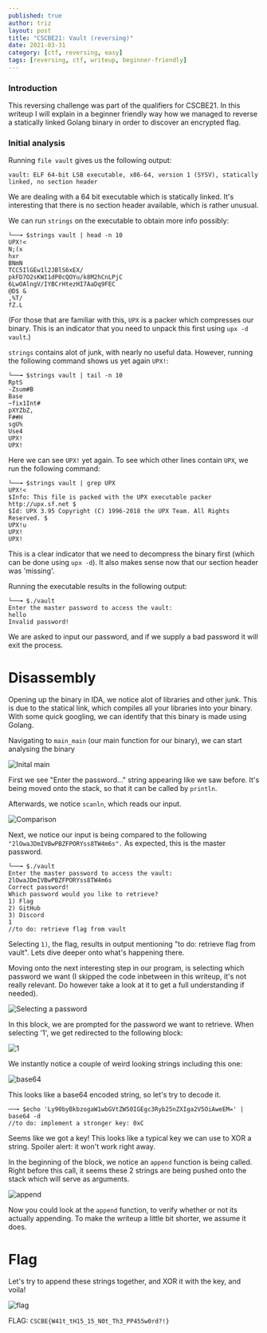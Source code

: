 ```yaml
---
published: true
author: triz
layout: post
title: "CSCBE21: Vault (reversing)"
date: 2021-03-31
category: [ctf, reversing, easy]
tags: [reversing, ctf, writeup, beginner-friendly]
---
```


### Introduction

This reversing challenge was part of the qualifiers for CSCBE21. In this writeup I will explain in a beginner friendly way how we managed to reverse a statically linked Golang binary in order to discover an encrypted flag. 

### Initial analysis

Running `file vault` gives us the following output:
```
vault: ELF 64-bit LSB executable, x86-64, version 1 (SYSV), statically linked, no section header
```

We are dealing with a 64 bit executable which is statically linked. It's interesting that there is no section header available, which is rather unusual.

We can run `strings` on the executable to obtain more info possibly:
```
└──╼ $strings vault | head -n 10
UPX!<	
N;(x
hxr 
BNmN
TCC5IlGEw1l2JBlS6xEX/
pkFD7O2sKWI1dP0cQOYu/k8M2hCnLPjC
6LwOAlngV/IYBCrHtezHI7AaDq9FEC
@D$ &
,%T/
fZ.L
```

(For those that are familiar with this, `UPX` is a packer which compresses our binary. This is an indicator that you need to unpack this first using `upx -d vault`.)

`strings` contains alot of junk, with nearly no useful data. However, running the following command shows us yet again `UPX!`:
```
└──╼ $strings vault | tail -n 10
RptS
-Zsum#B
Base
~fix1Int#
pXYZbZ,
F##H
sgU%
Use4
UPX!
UPX!
```

Here we can see `UPX!` yet again. 
To see which other lines contain `UPX`, we run the following command:
```
└──╼ $strings vault | grep UPX
UPX!<	
$Info: This file is packed with the UPX executable packer http://upx.sf.net $
$Id: UPX 3.95 Copyright (C) 1996-2018 the UPX Team. All Rights Reserved. $
UPX!u
UPX!
UPX!
```

This is a clear indicator that we need to decompress the binary first (which can be done using `upx -d`).
It also makes sense now that our section header was 'missing'.

Running the executable results in the following output:
```
└──╼ $./vault 
Enter the master password to access the vault:
hello
Invalid password!
```

We are asked to input our password, and if we supply a bad password it will exit the process.

# Disassembly

Opening up the binary in IDA, we notice alot of libraries and other junk. This is due to the statical link, which compiles all your libraries into your binary. With some quick googling, we can identify that this binary is made using Golang.

Navigating to `main_main` (our main function for our binary), we can start analysing the binary

![Inital main](https://i.imgur.com/GLnAkfO.png)

First we see "Enter the password..." string appearing like we saw before. It's being moved onto the stack, so that it can be called by `println`.

Afterwards, we notice `scanln`, which reads our input.


![Comparison](https://i.imgur.com/HUR0NLf.png)

Next, we notice our input is being compared to the following 
`"2lOwaJDmIVBwPBZFPORYss8TW4m6s".`
As expected, this is the master password.

```
└──╼ $./vault
Enter the master password to access the vault:
2lOwaJDmIVBwPBZFPORYss8TW4m6s
Correct password!
Which password would you like to retrieve?
1) Flag
2) GitHub
3) Discord
1
//to do: retrieve flag from vault 
```

Selecting `1)`, the flag, results in output mentioning "to do: retrieve flag from vault". Lets dive deeper onto what's happening there.

Moving onto the next interesting step in our program, is selecting which password we want (I skipped the code inbetween in this writeup, it's not really relevant. Do however take a look at it to get a full understanding if needed).


![Selecting a password](https://i.imgur.com/Th2hy8d.png)

In this block, we are prompted for the password we want to retrieve. When selecting '1', we get redirected to the following block:


![1](https://i.imgur.com/iREnGjV.png)

We instantly notice a couple of weird looking strings including this one:

![base64](https://i.imgur.com/XGDg7dT.png)

This looks like a base64 encoded string, so let's try to decode it.
```
──╼ $echo 'Ly90byBkbzogaW1wbGVtZW50IGEgc3Ryb25nZXIga2V5OiAweEM=' | base64 -d
//to do: implement a stronger key: 0xC
```

Seems like we got a key! This looks like a typical key we can use to XOR a string. 
Spoiler alert: it won't work right away. 

In the beginning of the block, we notice an `append` function is being called. Right before this call, it seems these 2 strings are being pushed onto the stack which will serve as arguments.

![append](https://i.imgur.com/hAqn8Lj.png)

Now you could look at the `append` function, to verify whether or not its actually appending. To make the writeup a little bit shorter, we assume it does.

# Flag

Let's try to append these strings together, and XOR it with the key, and voila!

![flag](https://i.imgur.com/0O1BeXg.png)

FLAG: `CSCBE{W41t_tH15_15_N0t_Th3_PP455w0rd?!}`